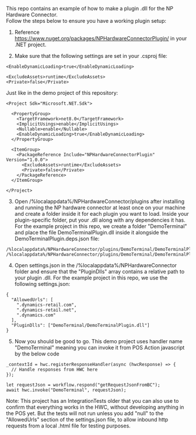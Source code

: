 This repo contains an example of how to make a plugin .dll for the NP Hardware Connector.  
Follow the steps below to ensure you have a working plugin setup:

1. Reference https://www.nuget.org/packages/NPHardwareConnectorPlugin/ in your .NET project.

2. Make sure that the following settings are set in your .csproj file:

```
<EnableDynamicLoading>true</EnableDynamicLoading>

<ExcludeAssets>runtime</ExcludeAssets>
<Private>false</Private>
```

Just like in the demo project of this repository:

```
<Project Sdk="Microsoft.NET.Sdk">

  <PropertyGroup>
    <TargetFramework>net8.0</TargetFramework>
    <ImplicitUsings>enable</ImplicitUsings>
    <Nullable>enable</Nullable>
    <EnableDynamicLoading>true</EnableDynamicLoading>
  </PropertyGroup>

  <ItemGroup>
    <PackageReference Include="NPHardwareConnectorPlugin" Version="1.0.0">
      <ExcludeAssets>runtime</ExcludeAssets>
      <Private>false</Private>
    </PackageReference>
  </ItemGroup>

</Project>
```

3. Open /%localappdata%/NPHardwareConnector/plugins after installing and running the NP hardware connector at least once on your machine and create a folder inside it for each plugin you want to load. Inside your plugin-specific folder, put your .dll along with any dependencies it has.
   For the example project in this repo, we create a folder "DemoTerminal" and place the file DemoTerminalPlugin.dll inside it alongside the DemoTerminalPlugin.deps.json file:

```
/%localappdata%/NPHardwareConnector/plugins/DemoTerminal/DemoTerminalPlugin.dll
/%localappdata%/NPHardwareConnector/plugins/DemoTerminal/DemoTerminalPlugin.deps.json
```

4. Open settings.json in the /%localappdata%/NPHardwareConnector folder and ensure that the "PluginDlls" array contains a relative path to your plugin .dll.
   For the example project in this repo, we use the following settings.json:

```
{
  "AllowedUrls": [
    ".dynamics-retail.com",
    ".dynamics-retail.net",
    ".dynamics.com"
  ],
  "PluginDlls": ["DemoTerminal/DemoTerminalPlugin.dll"]
}
```

5. Now you should be good to go. This demo project uses handler name "DemoTerminal" meaning you can invoke it from POS Action javascript by the below code

```
_contextId = hwc.registerResponseHandler(async (hwcResponse) => {
  // Handle responses from HWC here
});

let requestJson = workflow.respond("getRequestJsonFromBC");
await hwc.invoke("DemoTerminal", requestJson);
```

Note: This project has an IntegrationTests older that you can also use to confirm that everything works in the HWC, without developing anything in the POS yet.
But the tests will not run unless you add "null" to the "AllowedUrls" section of the settings.json file, to allow inbound http requests from a local .html file for testing purposes.
